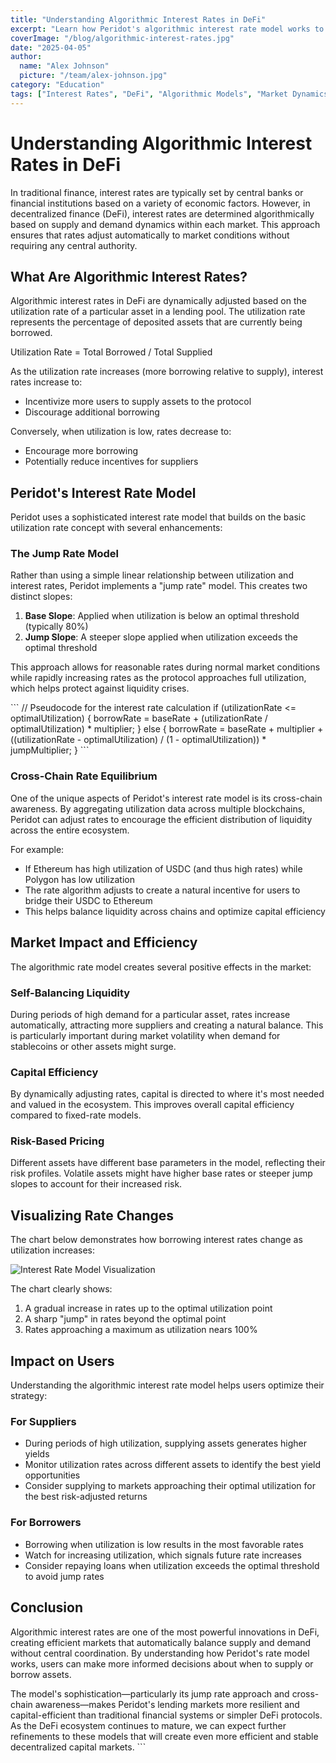 ```yaml
---
title: "Understanding Algorithmic Interest Rates in DeFi"
excerpt: "Learn how Peridot's algorithmic interest rate model works to balance supply and demand in decentralized finance markets."
coverImage: "/blog/algorithmic-interest-rates.jpg"
date: "2025-04-05"
author:
  name: "Alex Johnson"
  picture: "/team/alex-johnson.jpg"
category: "Education"
tags: ["Interest Rates", "DeFi", "Algorithmic Models", "Market Dynamics"]
---
```


# Understanding Algorithmic Interest Rates in DeFi

In traditional finance, interest rates are typically set by central banks or financial institutions based on a variety of economic factors. However, in decentralized finance (DeFi), interest rates are determined algorithmically based on supply and demand dynamics within each market. This approach ensures that rates adjust automatically to market conditions without requiring any central authority.

## What Are Algorithmic Interest Rates?

Algorithmic interest rates in DeFi are dynamically adjusted based on the utilization rate of a particular asset in a lending pool. The utilization rate represents the percentage of deposited assets that are currently being borrowed.

Utilization Rate = Total Borrowed / Total Supplied

As the utilization rate increases (more borrowing relative to supply), interest rates increase to:
- Incentivize more users to supply assets to the protocol
- Discourage additional borrowing

Conversely, when utilization is low, rates decrease to:
- Encourage more borrowing
- Potentially reduce incentives for suppliers

## Peridot's Interest Rate Model

Peridot uses a sophisticated interest rate model that builds on the basic utilization rate concept with several enhancements:

### The Jump Rate Model

Rather than using a simple linear relationship between utilization and interest rates, Peridot implements a "jump rate" model. This creates two distinct slopes:

1. **Base Slope**: Applied when utilization is below an optimal threshold (typically 80%)
2. **Jump Slope**: A steeper slope applied when utilization exceeds the optimal threshold

This approach allows for reasonable rates during normal market conditions while rapidly increasing rates as the protocol approaches full utilization, which helps protect against liquidity crises.

\`\`\`
// Pseudocode for the interest rate calculation
if (utilizationRate <= optimalUtilization) {
  borrowRate = baseRate + (utilizationRate / optimalUtilization) * multiplier;
} else {
  borrowRate = baseRate + multiplier + 
               ((utilizationRate - optimalUtilization) / (1 - optimalUtilization)) * jumpMultiplier;
}
\`\`\`

### Cross-Chain Rate Equilibrium

One of the unique aspects of Peridot's interest rate model is its cross-chain awareness. By aggregating utilization data across multiple blockchains, Peridot can adjust rates to encourage the efficient distribution of liquidity across the entire ecosystem.

For example:
- If Ethereum has high utilization of USDC (and thus high rates) while Polygon has low utilization
- The rate algorithm adjusts to create a natural incentive for users to bridge their USDC to Ethereum
- This helps balance liquidity across chains and optimize capital efficiency

## Market Impact and Efficiency

The algorithmic rate model creates several positive effects in the market:

### Self-Balancing Liquidity

During periods of high demand for a particular asset, rates increase automatically, attracting more suppliers and creating a natural balance. This is particularly important during market volatility when demand for stablecoins or other assets might surge.

### Capital Efficiency

By dynamically adjusting rates, capital is directed to where it's most needed and valued in the ecosystem. This improves overall capital efficiency compared to fixed-rate models.

### Risk-Based Pricing

Different assets have different base parameters in the model, reflecting their risk profiles. Volatile assets might have higher base rates or steeper jump slopes to account for their increased risk.

## Visualizing Rate Changes

The chart below demonstrates how borrowing interest rates change as utilization increases:

![Interest Rate Model Visualization](/blog/interest-rate-chart.jpg)

The chart clearly shows:
1. A gradual increase in rates up to the optimal utilization point
2. A sharp "jump" in rates beyond the optimal point
3. Rates approaching a maximum as utilization nears 100%

## Impact on Users

Understanding the algorithmic interest rate model helps users optimize their strategy:

### For Suppliers
- During periods of high utilization, supplying assets generates higher yields
- Monitor utilization rates across different assets to identify the best yield opportunities
- Consider supplying to markets approaching their optimal utilization for the best risk-adjusted returns

### For Borrowers
- Borrowing when utilization is low results in the most favorable rates
- Watch for increasing utilization, which signals future rate increases
- Consider repaying loans when utilization exceeds the optimal threshold to avoid jump rates

## Conclusion

Algorithmic interest rates are one of the most powerful innovations in DeFi, creating efficient markets that automatically balance supply and demand without central coordination. By understanding how Peridot's rate model works, users can make more informed decisions about when to supply or borrow assets.

The model's sophistication—particularly its jump rate approach and cross-chain awareness—makes Peridot's lending markets more resilient and capital-efficient than traditional financial systems or simpler DeFi protocols. As the DeFi ecosystem continues to mature, we can expect further refinements to these models that will create even more efficient and stable decentralized capital markets.
\`\`\`
